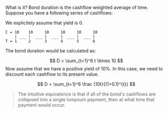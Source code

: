 
What is it?
Bond duration is the cashflow weighted average of time. Suppose you have a following series of cashflows:

We explicitely assume that yield is 0.

```
C = 10    10     10     10     10     10
    | ___ |  ___ |  ___ |  ___ |  ___ | 
T = 1     2      3      4      5      6
```

The bond duration would be calculated as:

$$ D = \sum_{t=1}^6 t \times 10  $$
Now assume that we have a positive yield of 10%. In this case, we need to discount each cashflow to its present value. 

$$ D = \sum_{t=1}^6 \frac {10t}{(1+0.1)^{t}}  $$

> The intuitive equivalence is that if all of the bond's cashflows are collapsed into a single lumpsum payment, then at what time that payment would occur. 

